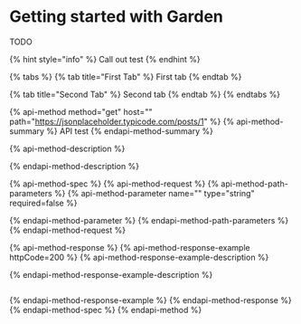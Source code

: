 # Getting started with Garden

TODO

{% hint style="info" %}
Call out test
{% endhint %}

{% tabs %}
{% tab title="First Tab" %}
First tab
{% endtab %}

{% tab title="Second Tab" %}
Second tab
{% endtab %}
{% endtabs %}

{% api-method method="get" host="" path="https://jsonplaceholder.typicode.com/posts/1" %}
{% api-method-summary %}
API test
{% endapi-method-summary %}

{% api-method-description %}

{% endapi-method-description %}

{% api-method-spec %}
{% api-method-request %}
{% api-method-path-parameters %}
{% api-method-parameter name="" type="string" required=false %}

{% endapi-method-parameter %}
{% endapi-method-path-parameters %}
{% endapi-method-request %}

{% api-method-response %}
{% api-method-response-example httpCode=200 %}
{% api-method-response-example-description %}

{% endapi-method-response-example-description %}

```

```
{% endapi-method-response-example %}
{% endapi-method-response %}
{% endapi-method-spec %}
{% endapi-method %}



